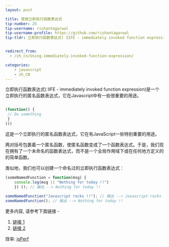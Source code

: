 ```yaml
---
layout: post

title: 使用立即执行函数表达式
tip-number: 25
tip-username: rishantagarwal 
tip-username-profile: https://github.com/rishantagarwal
tip-tldr: 立即执行函数表达式( IIFE - immediately invoked function expression)是一个立即执行的匿名函数表达式，它在Javascript中有一些很重要的用途。


redirect_from:
  - /zh_cn/Using-immediately-invoked-function-expression/

categories:
    - javascript
    - zh_CN
---
```


立即执行函数表达式( IIFE - immediately invoked function expression)是一个立即执行的匿名函数表达式，它在Javascript中有一些很重要的用途。

```javascript

(function() {
 // Do something​
 }
)()

```

这是一个立即执行的匿名函数表达式，它在有JavaScript一些特别重要的用途。

两对括号包裹着一个匿名函数，使匿名函数变成了一个函数表达式。于是，我们现在拥有了一个未命名的函数表达式，而不是一个全局作用域下或在任何地方定义的的简单函数。

类似地，我们也可以创建一个命名过的立即执行函数表达式：

```javascript
(someNamedFunction = function(msg) {
	console.log(msg || "Nothing for today !!")
	}) (); // 输出 --> Nothing for today !!​
​
someNamedFunction("Javascript rocks !!"); // 输出 --> Javascript rocks !!
someNamedFunction(); // 输出 --> Nothing for today !!​
```

更多内容, 请参考下面链接 - 
1. [链接 1](https://blog.mariusschulz.com/2016/01/13/disassembling-javascripts-iife-syntax) 
2. [链接 2](http://javascriptissexy.com/12-simple-yet-powerful-javascript-tips/) 

效率:
[jsPerf](http://jsperf.com/iife-with-call)